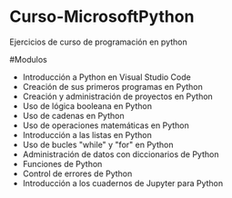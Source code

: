 # Curso-MicrosoftPython
Ejercicios de curso de programación en python


#Modulos
- Introducción a Python en Visual Studio Code
- Creación de sus primeros programas en Python
- Creación y administración de proyectos en Python
- Uso de lógica booleana en Python
- Uso de cadenas en Python
- Uso de operaciones matemáticas en Python
- Introducción a las listas en Python
- Uso de bucles "while" y "for" en Python
- Administración de datos con diccionarios de Python
- Funciones de Python
- Control de errores de Python
- Introducción a los cuadernos de Jupyter para Python